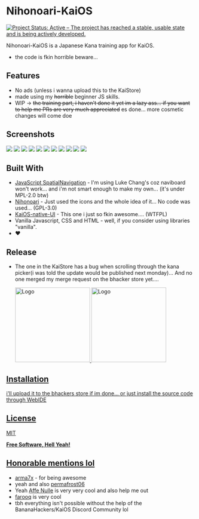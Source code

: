 # Nihonoari-KaiOS

[![Project Status: Active – The project has reached a stable, usable state and is being actively developed.](https://www.repostatus.org/badges/latest/active.svg)](https://www.repostatus.org/#active)


Nihonoari-KaiOS is a Japanese Kana training app for KaiOS.

- the code is fkin horrible beware...

## Features

- No ads (unless i wanna upload this to the KaiStore)
- made using my ~~horrible~~ beginner JS skills. 
- WIP -> ~~the training part, i haven't done it yet im a lazy ass... if you want to help me PRs are very much appreciated~~ es done... more cosmetic changes will come doe

## Screenshots

![](https://raw.githubusercontent.com/cyan-2048/Nihonoari-KaiOS/main/screenshots/upload%20to%20KaiStore/mayn.png)
![](https://raw.githubusercontent.com/cyan-2048/Nihonoari-KaiOS/main/screenshots/bfrrrr.png)
![](https://raw.githubusercontent.com/cyan-2048/Nihonoari-KaiOS/main/screenshots/pilika.png)
![](https://raw.githubusercontent.com/cyan-2048/Nihonoari-KaiOS/main/screenshots/upload%20to%20KaiStore/pi.png)
![](https://raw.githubusercontent.com/cyan-2048/Nihonoari-KaiOS/main/screenshots/upload%20to%20KaiStore/tamaka.png)
![](https://raw.githubusercontent.com/cyan-2048/Nihonoari-KaiOS/main/screenshots/upload%20to%20KaiStore/malika.png)
![](https://raw.githubusercontent.com/cyan-2048/Nihonoari-KaiOS/main/screenshots/upload%20to%20KaiStore/shtatishtiks.png)
![](https://raw.githubusercontent.com/cyan-2048/Nihonoari-KaiOS/main/screenshots/3.png)
![](https://raw.githubusercontent.com/cyan-2048/Nihonoari-KaiOS/main/screenshots/4.png)
![](https://raw.githubusercontent.com/cyan-2048/Nihonoari-KaiOS/main/screenshots/5.png)
![](https://raw.githubusercontent.com/cyan-2048/Nihonoari-KaiOS/main/screenshots/6.png)

## Built With
- [JavaScript SpatialNavigation](https://github.com/luke-chang/js-spatial-navigation) - I'm using Luke Chang's coz naviboard won't work... and i'm not smart enough to make my own... (it's under MPL-2.0 btw)
- [Nihonoari](https://github.com/aeri/Nihonoari-App) - Just used the icons and the whole idea of it... No code was used... (GPL-3.0)
- [KaiOS-native-UI](https://github.com/canicjusz/KaiOS-native-UI) - This one i just so fkin awesome.... (WTFPL)
- Vanilla Javascript, CSS and HTML - well, if you consider using libraries "vanilla".
- ❤️

## Release
- The one in the KaiStore has a bug when scrolling through the kana picker(i was told the update would be published next monday)... And no one merged my merge request on the bhacker store yet.... 

  <a href="https://store.bananahackers.net/#nihonoari">
    <img src="https://cdn.discordapp.com/attachments/813030840526569472/871547076851425280/konsep.png" alt="Logo" width=200
  </a>
  
  
  <a href="https://www.kaiostech.com/store/apps/?bundle_id=kaios.app.nihonoari">
    <img src="https://cdn.discordapp.com/attachments/813030840526569472/871545602578739200/KaiStore-Badge-Greyscale-Negative.png" alt="Logo" width=200
  </a>

## Installation

i'll upload it to the bhackers store if im done...  or just install the source code through WebIDE

## License

MIT

**Free Software, Hell Yeah!**

## Honorable mentions lol
- [arma7x](https://github.com/arma7x/) - for being awesome
- yeah and also [permafrost06](https://github.com/permafrost06)
- Yeah [Affe Nulle](https://github.com/affenull2345) is very very cool and also help me out
- [farooq](https://github.com/farooqkz/) is very cool
- tbh everything isn't possible without the help of the BananaHackers/KaiOS Discord Community lol

